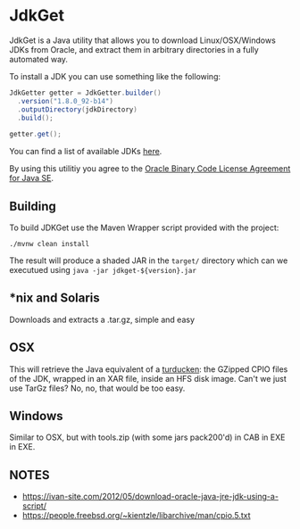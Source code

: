 # JdkGet

JdkGet is a Java utility that allows you to download Linux/OSX/Windows JDKs from Oracle, and extract them in arbitrary directories in a fully automated way.

To install a JDK you can use something like the following:

```java
JdkGetter getter = JdkGetter.builder()
  .version("1.8.0_92-b14")
  .outputDirectory(jdkDirectory)
  .build();  
    
getter.get();  
```

You can find a list of available JDKs [here](Jdks.md).

By using this utilitiy you agree to the [Oracle Binary Code License Agreement for Java SE][1].

## Building

To build JDKGet use the Maven Wrapper script provided with the project:

```
./mvnw clean install
```

The result will produce a shaded JAR in the `target/` directory which can we executued using `java -jar jdkget-${version}.jar`

## *nix and Solaris
Downloads and extracts a .tar.gz, simple and easy

## OSX
This will retrieve the Java equivalent of a [turducken][2]: the GZipped CPIO files of the JDK, wrapped in an XAR file, inside an HFS disk image. Can't we just use TarGz files? No, no, that would be too easy.

## Windows
Similar to OSX, but with tools.zip (with some jars pack200'd) in CAB in EXE in EXE.

## NOTES

- https://ivan-site.com/2012/05/download-oracle-java-jre-jdk-using-a-script/
- https://people.freebsd.org/~kientzle/libarchive/man/cpio.5.txt

[1]: http://www.oracle.com/technetwork/java/javase/terms/license/index.html
[2]: https://en.wikipedia.org/wiki/Turducken